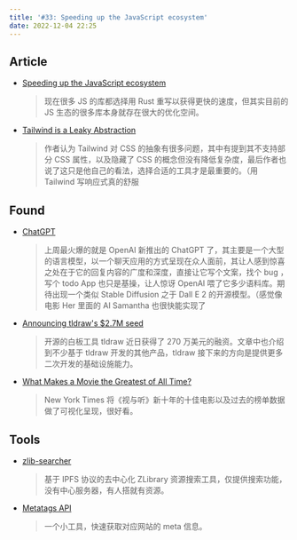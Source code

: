 ```yaml
---
title: '#33: Speeding up the JavaScript ecosystem'
date: 2022-12-04 22:25
---
```




## Article

- [Speeding up the JavaScript ecosystem](https://marvinh.dev/blog/speeding-up-javascript-ecosystem/)
  
    > 现在很多 JS 的库都选择用 Rust 重写以获得更快的速度，但其实目前的 JS 生态的很多库本身就存在很大的优化空间。
    
    
    
- [Tailwind is a Leaky Abstraction](https://jakelazaroff.com/words/tailwind-is-a-leaky-abstraction)
  
    > 作者认为 Tailwind 对 CSS 的抽象有很多问题，其中有提到其不支持部分 CSS 属性，以及隐藏了 CSS 的概念但没有降低复杂度，最后作者也说了这只是他自己的看法，选择合适的工具才是最重要的。（用 Tailwind 写响应式真的舒服
    
    

## Found

- [ChatGPT](https://chat.openai.com/)
  
    > 上周最火爆的就是 OpenAI 新推出的 ChatGPT 了，其主要是一个大型的语言模型，以一个聊天应用的方式呈现在众人面前，其让人感到惊喜之处在于它的回复内容的广度和深度，直接让它写个文案，找个 bug ，写个 todo App 也只是基操，让人惊讶 OpenAI 喂了它多少语料库。期待出现一个类似 Stable Diffusion 之于 Dall E 2 的开源模型。（感觉像电影 Her 里面的 AI Samantha 也很快能实现了
    
    
    
- [Announcing tldraw's $2.7M seed](https://tldraw.substack.com/p/tiny-little-seed-round)
  
    > 开源的白板工具 tldraw 近日获得了 270 万美元的融资。文章中也介绍到不少基于 tldraw 开发的其他产品，tldraw 接下来的方向是提供更多二次开发的基础设施能力。
    



- [What Makes a Movie the Greatest of All Time?](https://www.nytimes.com/interactive/2022/12/02/arts/sight-and-sound-best-movies-of-all-time.html)

  > New York Times 将《视与听》新十年的十佳电影以及过去的榜单数据做了可视化呈现，很好看。

## Tools

- [zlib-searcher](https://github.com/zu1k/zlib-searcher)
  
    > 基于 IPFS 协议的去中心化 ZLibrary 资源搜索工具，仅提供搜索功能，没有中心服务器，有人搭就有资源。
    


- [Metatags API](https://dub.sh/metatags)
  
    > 一个小工具，快速获取对应网站的 meta 信息。
    
    